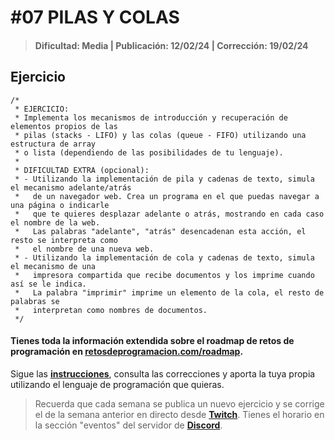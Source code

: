 # #07 PILAS Y COLAS
> #### Dificultad: Media | Publicación: 12/02/24 | Corrección: 19/02/24

## Ejercicio

```
/*
 * EJERCICIO:
 * Implementa los mecanismos de introducción y recuperación de elementos propios de las
 * pilas (stacks - LIFO) y las colas (queue - FIFO) utilizando una estructura de array
 * o lista (dependiendo de las posibilidades de tu lenguaje).
 *
 * DIFICULTAD EXTRA (opcional):
 * - Utilizando la implementación de pila y cadenas de texto, simula el mecanismo adelante/atrás
 *   de un navegador web. Crea un programa en el que puedas navegar a una página o indicarle
 *   que te quieres desplazar adelante o atrás, mostrando en cada caso el nombre de la web.
 *   Las palabras "adelante", "atrás" desencadenan esta acción, el resto se interpreta como
 *   el nombre de una nueva web.
 * - Utilizando la implementación de cola y cadenas de texto, simula el mecanismo de una
 *   impresora compartida que recibe documentos y los imprime cuando así se le indica.
 *   La palabra "imprimir" imprime un elemento de la cola, el resto de palabras se
 *   interpretan como nombres de documentos.
 */
```
#### Tienes toda la información extendida sobre el roadmap de retos de programación en **[retosdeprogramacion.com/roadmap](https://retosdeprogramacion.com/roadmap)**.

Sigue las **[instrucciones](../../README.md)**, consulta las correcciones y aporta la tuya propia utilizando el lenguaje de programación que quieras.

> Recuerda que cada semana se publica un nuevo ejercicio y se corrige el de la semana anterior en directo desde **[Twitch](https://twitch.tv/mouredev)**. Tienes el horario en la sección "eventos" del servidor de **[Discord](https://discord.gg/mouredev)**.
